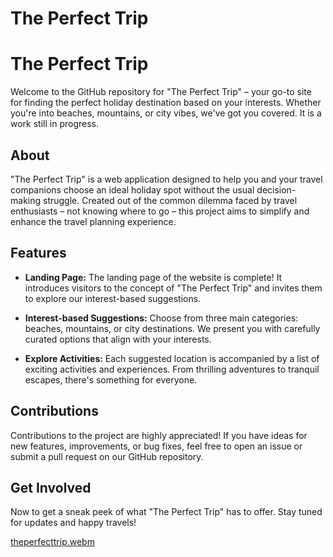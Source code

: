 # The Perfect Trip
# The Perfect Trip

Welcome to the GitHub repository for "The Perfect Trip" – your go-to site for finding the perfect holiday destination based on your interests. Whether you're into beaches, mountains, or city vibes, we've got you covered. It is a work still in progress.

## About

"The Perfect Trip" is a web application designed to help you and your travel companions choose an ideal holiday spot without the usual decision-making struggle. Created out of the common dilemma faced by travel enthusiasts – not knowing where to go – this project aims to simplify and enhance the travel planning experience.

## Features

- **Landing Page:** The landing page of the website is complete! It introduces visitors to the concept of "The Perfect Trip" and invites them to explore our interest-based suggestions.

- **Interest-based Suggestions:** Choose from three main categories: beaches, mountains, or city destinations. We present you with carefully curated options that align with your interests.

- **Explore Activities:** Each suggested location is accompanied by a list of exciting activities and experiences. From thrilling adventures to tranquil escapes, there's something for everyone.

## Contributions

Contributions to the project are highly appreciated! If you have ideas for new features, improvements, or bug fixes, feel free to open an issue or submit a pull request on our GitHub repository.

## Get Involved
Now to get a sneak peek of what "The Perfect Trip" has to offer. Stay tuned for updates and happy travels!

[theperfecttrip.webm](https://github.com/latifahassan/thePerfectTrip/assets/124886048/3ec854b9-aa93-433a-9986-5854de444162)
